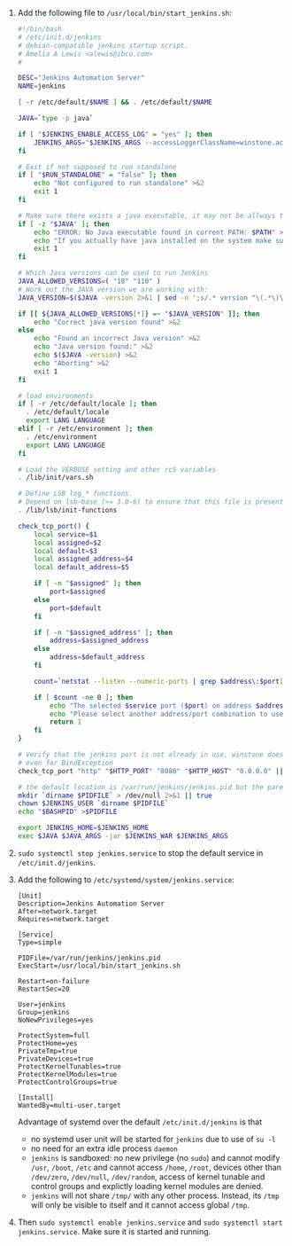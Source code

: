  1. Add the following file to `/usr/local/bin/start_jenkins.sh`:
    
    ```bash
    #!/bin/bash
    # /etc/init.d/jenkins
    # debian-compatible jenkins startup script.
    # Amelia A Lewis <alewis@ibco.com>
    #
    
    DESC="Jenkins Automation Server"
    NAME=jenkins
    
    [ -r /etc/default/$NAME ] && . /etc/default/$NAME
    
    JAVA=`type -p java`
    
    if [ "$JENKINS_ENABLE_ACCESS_LOG" = "yes" ]; then
        JENKINS_ARGS="$JENKINS_ARGS --accessLoggerClassName=winstone.accesslog.SimpleAccessLogger --simpleAccessLogger.format=combined --simpleAccessLogger.file=/var/log/$NAME/access_log"
    fi
    
    # Exit if not supposed to run standalone
    if [ "$RUN_STANDALONE" = "false" ]; then
        echo "Not configured to run standalone" >&2
        exit 1
    fi
    
    # Make sure there exists a java executable, it may not be allways the case
    if [ -z "$JAVA" ]; then
        echo "ERROR: No Java executable found in current PATH: $PATH" >&2
        echo "If you actually have java installed on the system make sure the executable is in the aforementioned path and that 'type -p java' returns the java executable path" >&2
        exit 1
    fi
    
    # Which Java versions can be used to run Jenkins
    JAVA_ALLOWED_VERSIONS=( "18" "110" )
    # Work out the JAVA version we are working with:
    JAVA_VERSION=$($JAVA -version 2>&1 | sed -n ';s/.* version "\(.*\)\.\(.*\)\..*".*/\1\2/p;')
    
    if [[ ${JAVA_ALLOWED_VERSIONS[*]} =~ "$JAVA_VERSION" ]]; then
        echo "Correct java version found" >&2
    else
        echo "Found an incorrect Java version" >&2
        echo "Java version found:" >&2
        echo $($JAVA -version) >&2
        echo "Aborting" >&2
        exit 1
    fi
    
    # load environments
    if [ -r /etc/default/locale ]; then
      . /etc/default/locale
      export LANG LANGUAGE
    elif [ -r /etc/environment ]; then
      . /etc/environment
      export LANG LANGUAGE
    fi
    
    # Load the VERBOSE setting and other rcS variables
    . /lib/init/vars.sh
    
    # Define LSB log_* functions.
    # Depend on lsb-base (>= 3.0-6) to ensure that this file is present.
    . /lib/lsb/init-functions
    
    check_tcp_port() {
        local service=$1
        local assigned=$2
        local default=$3
        local assigned_address=$4
        local default_address=$5
    
        if [ -n "$assigned" ]; then
            port=$assigned
        else
            port=$default
        fi
    
        if [ -n "$assigned_address" ]; then
            address=$assigned_address
        else
            address=$default_address
        fi
    
        count=`netstat --listen --numeric-ports | grep $address\:$port[[:space:]] | grep -c . `
    
        if [ $count -ne 0 ]; then
            echo "The selected $service port ($port) on address $address seems to be in use by another program "
            echo "Please select another address/port combination to use for $NAME"
            return 1
        fi
    }
    
    # Verify that the jenkins port is not already in use, winstone does not exit
    # even for BindException
    check_tcp_port "http" "$HTTP_PORT" "8080" "$HTTP_HOST" "0.0.0.0" || exit 1
    
    # the default location is /var/run/jenkins/jenkins.pid but the parent directory needs to be created
    mkdir `dirname $PIDFILE` > /dev/null 2>&1 || true
    chown $JENKINS_USER `dirname $PIDFILE`
    echo "$BASHPID" >$PIDFILE
    
    export JENKINS_HOME=$JENKINS_HOME
    exec $JAVA $JAVA_ARGS -jar $JENKINS_WAR $JENKINS_ARGS
    ```

 2. `sudo systemctl stop jenkins.service` to stop the default service in `/etc/init.d/jenkins`.
 3. Add the following to `/etc/systemd/system/jenkins.service`:
 
    ```systemd
    [Unit]
    Description=Jenkins Automation Server
    After=network.target
    Requires=network.target
    
    [Service]
    Type=simple
    
    PIDFile=/var/run/jenkins/jenkins.pid
    ExecStart=/usr/local/bin/start_jenkins.sh
    
    Restart=on-failure
    RestartSec=20
    
    User=jenkins
    Group=jenkins
    NoNewPrivileges=yes
    
    ProtectSystem=full
    ProtectHome=yes
    PrivateTmp=true
    PrivateDevices=true
    ProtectKernelTunables=true
    ProtectKernelModules=true
    ProtectControlGroups=true
    
    [Install]
    WantedBy=multi-user.target
    ```
    
    Advantage of systemd over the default `/etc/init.d/jenkins` is that
     - no systemd user unit will be started for `jenkins` due to use of `su -l`
     - no need for an extra idle process `daemon`
     - `jenkins` is sandboxed: no new privilege (no `sudo`) and cannot modify `/usr`, `/boot`, `/etc` and cannot access `/home`, `/root`,
       devices other than `/dev/zero`, `/dev/null`, `/dev/random`, access of kernel tunable and control groups and explictly loading kernel modules are denied.
     - `jenkins` will not share `/tmp/` with any other process. Instead, its `/tmp` will only be visible to itself and it cannot access global `/tmp`.
    
 4. Then `sudo systemctl enable jenkins.service` and `sudo systemctl start jenkins.service`.
    Make sure it is started and running.
